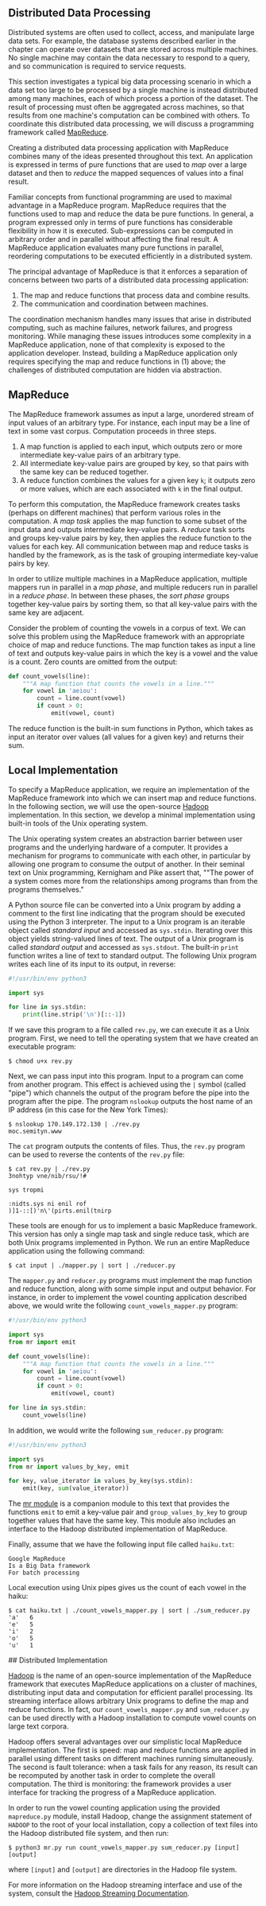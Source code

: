 ## Distributed Data Processing

Distributed systems are often used to collect, access, and manipulate large data sets. For example, the database systems described earlier in the chapter can operate over datasets that are stored across multiple machines. No single machine may contain the data necessary to respond to a query, and so communication is required to service requests.

This section investigates a typical big data processing scenario in which a data set too large to be processed by a single machine is instead distributed among many machines, each of which process a portion of the dataset. The result of processing must often be aggregated across machines, so that results from one machine's computation can be combined with others. To coordinate this distributed data processing, we will discuss a programming framework called [MapReduce](http://en.wikipedia.org/wiki/MapReduce).

Creating a distributed data processing application with MapReduce combines many of the ideas presented throughout this text. An application is expressed in terms of pure functions that are used to *map* over a large dataset and then to *reduce* the mapped sequences of values into a final result.

Familiar concepts from functional programming are used to maximal advantage in a MapReduce program. MapReduce requires that the functions used to map and reduce the data be pure functions. In general, a program expressed only in terms of pure functions has considerable flexibility in how it is executed. Sub-expressions can be computed in arbitrary order and in parallel without affecting the final result. A MapReduce application evaluates many pure functions in parallel, reordering computations to be executed efficiently in a distributed system.

The principal advantage of MapReduce is that it enforces a separation of concerns between two parts of a distributed data processing application:

1. The map and reduce functions that process data and combine results.
2. The communication and coordination between machines.

The coordination mechanism handles many issues that arise in distributed computing, such as machine failures, network failures, and progress monitoring. While managing these issues introduces some complexity in a MapReduce application, none of that complexity is exposed to the application developer. Instead, building a MapReduce application only requires specifying the map and reduce functions in (1) above; the challenges of distributed computation are hidden via abstraction.

## MapReduce

The MapReduce framework assumes as input a large, unordered stream of input values of an arbitrary type. For instance, each input may be a line of text in some vast corpus. Computation proceeds in three steps.

1. A map function is applied to each input, which outputs zero or more intermediate key-value pairs of an arbitrary type.
2. All intermediate key-value pairs are grouped by key, so that pairs with the same key can be reduced together.
3. A reduce function combines the values for a given key `k`; it outputs zero or more values, which are each associated with `k` in the final output.

To perform this computation, the MapReduce framework creates tasks (perhaps on different machines) that perform various roles in the computation. A *map task* applies the map function to some subset of the input data and outputs intermediate key-value pairs. A *reduce* task sorts and groups key-value pairs by key, then applies the reduce function to the values for each key. All communication between map and reduce tasks is handled by the framework, as is the task of grouping intermediate key-value pairs by key.

In order to utilize multiple machines in a MapReduce application, multiple mappers run in parallel in a *map phase*, and multiple reducers run in parallel in a *reduce phase*. In between these phases, the *sort phase* groups together key-value pairs by sorting them, so that all key-value pairs with the same key are adjacent.

Consider the problem of counting the vowels in a corpus of text. We can solve this problem using the MapReduce framework with an appropriate choice of map and reduce functions. The map function takes as input a line of text and outputs key-value pairs in which the key is a vowel and the value is a count. Zero counts are omitted from the output:

```python
def count_vowels(line):
    """A map function that counts the vowels in a line."""
    for vowel in 'aeiou':
        count = line.count(vowel)
        if count > 0:
            emit(vowel, count)
```

The reduce function is the built-in sum functions in Python, which takes as input an iterator over values (all values for a given key) and returns their sum.

## Local Implementation

To specify a MapReduce application, we require an implementation of the MapReduce framework into which we can insert map and reduce functions. In the following section, we will use the open-source [Hadoop](http://en.wikipedia.org/wiki/Hadoop) implementation. In this section, we develop a minimal implementation using built-in tools of the Unix operating system.

The Unix operating system creates an abstraction barrier between user programs and the underlying hardware of a computer. It provides a mechanism for programs to communicate with each other, in particular by allowing one program to consume the output of another. In their seminal text on Unix programming, Kernigham and Pike assert that, ""The power of a system comes more from the relationships among programs than from the programs themselves."

A Python source file can be converted into a Unix program by adding a comment to the first line indicating that the program should be executed using the Python 3 interpreter. The input to a Unix program is an iterable object called *standard input* and accessed as `sys.stdin`. Iterating over this object yields string-valued lines of text. The output of a Unix program is called *standard output* and accessed as `sys.stdout`. The built-in `print` function writes a line of text to standard output. The following Unix program writes each line of its input to its output, in reverse:

```python
#!/usr/bin/env python3

import sys

for line in sys.stdin:
    print(line.strip('\n')[::-1])
```

If we save this program to a file called `rev.py`, we can execute it as a Unix program. First, we need to tell the operating system that we have created an executable program:

```shell
$ chmod u+x rev.py
```

Next, we can pass input into this program. Input to a program can come from another program. This effect is achieved using the `|` symbol (called "pipe") which channels the output of the program before the pipe into the program after the pipe. The program `nslookup` outputs the host name of an IP address (in this case for the New York Times):

```shell
$ nslookup 170.149.172.130 | ./rev.py
moc.semityn.www
```

The `cat` program outputs the contents of files. Thus, the `rev.py` program can be used to reverse the contents of the `rev.py` file:

```shell
$ cat rev.py | ./rev.py
3nohtyp vne/nib/rsu/!#

sys tropmi

:nidts.sys ni enil rof
)]1-::[)'n\'(pirts.enil(tnirp
```

These tools are enough for us to implement a basic MapReduce framework. This version has only a single map task and single reduce task, which are both Unix programs implemented in Python. We run an entire MapReduce application using the following command:

```shell
$ cat input | ./mapper.py | sort | ./reducer.py
```

The `mapper.py` and `reducer.py` programs must implement the map function and reduce function, along with some simple input and output behavior. For instance, in order to implement the vowel counting application described above, we would write the following `count_vowels_mapper.py` program:

```python
#!/usr/bin/env python3

import sys
from mr import emit

def count_vowels(line):
    """A map function that counts the vowels in a line."""
    for vowel in 'aeiou':
        count = line.count(vowel)
        if count > 0:
            emit(vowel, count)

for line in sys.stdin:
    count_vowels(line)
```

In addition, we would write the following `sum_reducer.py` program:

```python
#!/usr/bin/env python3

import sys
from mr import values_by_key, emit

for key, value_iterator in values_by_key(sys.stdin):
    emit(key, sum(value_iterator))
```

The [mr module](https://www.composingprograms.com/examples/mapreduce/mr.py) is a companion module to this text that provides the functions `emit` to emit a key-value pair and `group_values_by_key` to group together values that have the same key. This module also includes an interface to the Hadoop distributed implementation of MapReduce.

Finally, assume that we have the following input file called `haiku.txt`:

```shell
Google MapReduce
Is a Big Data framework
For batch processing
```

Local execution using Unix pipes gives us the count of each vowel in the haiku:

```shell
$ cat haiku.txt | ./count_vowels_mapper.py | sort | ./sum_reducer.py
'a'   6
'e'   5
'i'   2
'o'   5
'u'   1
```

## Distributed Implementation

[Hadoop](http://en.wikipedia.org/wiki/Hadoop) is the name of an open-source implementation of the MapReduce framework that executes MapReduce applications on a cluster of machines, distributing input data and computation for efficient parallel processing. Its streaming interface allows arbitrary Unix programs to define the map and reduce functions. In fact, our `count_vowels_mapper.py` and `sum_reducer.py` can be used directly with a Hadoop installation to compute vowel counts on large text corpora.

Hadoop offers several advantages over our simplistic local MapReduce implementation. The first is speed: map and reduce functions are applied in parallel using different tasks on different machines running simultaneously. The second is fault tolerance: when a task fails for any reason, its result can be recomputed by another task in order to complete the overall computation. The third is monitoring: the framework provides a user interface for tracking the progress of a MapReduce application.

In order to run the vowel counting application using the provided `mapreduce.py` module, install Hadoop, change the assignment statement of `HADOOP` to the root of your local installation, copy a collection of text files into the Hadoop distributed file system, and then run:

```shell
$ python3 mr.py run count_vowels_mapper.py sum_reducer.py [input] [output]
```

where `[input]` and `[output]` are directories in the Hadoop file system.

For more information on the Hadoop streaming interface and use of the system, consult the [Hadoop Streaming Documentation](http://hadoop.apache.org/docs/stable/streaming.html).